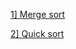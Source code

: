 <a href="https://www.geeksforgeeks.org/quick-sort/" >  1] Merge sort </a> </br>

<a href="https://www.geeksforgeeks.org/quick-sort/" >  2] Quick sort </a> </br>

